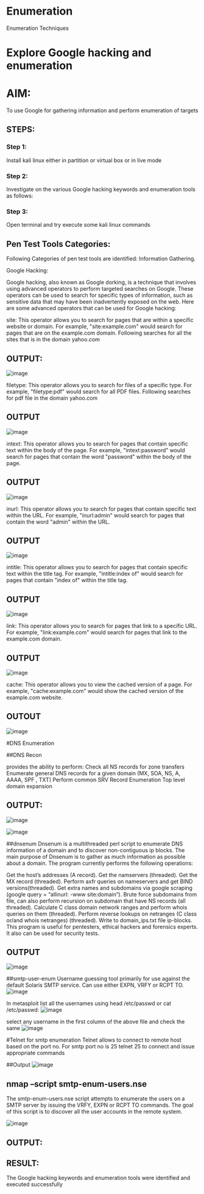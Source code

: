 # Enumeration
Enumeration Techniques

# Explore Google hacking and enumeration 

# AIM:
To use Google for gathering information and perform enumeration of targets

## STEPS:

### Step 1:
Install kali linux either in partition or virtual box or in live mode

### Step 2:
Investigate on the various Google hacking keywords and enumeration tools as follows:

### Step 3:
Open terminal and try execute some kali linux commands

## Pen Test Tools Categories:  

Following Categories of pen test tools are identified:
Information Gathering.

Google Hacking:

Google hacking, also known as Google dorking, is a technique that involves using advanced operators to perform targeted searches on Google. These operators can be used to search for specific types of information, such as sensitive data that may have been inadvertently exposed on the web. Here are some advanced operators that can be used for Google hacking:

site: This operator allows you to search for pages that are within a specific website or domain. For example, "site:example.com" would search for pages that are on the example.com domain.
Following searches for all the sites that is in the domain yahoo.com

## OUTPUT:
![image](https://github.com/SivaramakrishnanBaskar/Enumeration/assets/119476322/be46fcbb-b338-4e9f-8a46-5c273fadda29)

filetype: This operator allows you to search for files of a specific type. For example, "filetype:pdf" would search for all PDF files. Following searches for pdf file in the domain yahoo.com

## OUTPUT
![image](https://github.com/SivaramakrishnanBaskar/Enumeration/assets/119476322/6ed35bba-12a1-4b69-8e90-d9e515067fd1)

intext: This operator allows you to search for pages that contain specific text within the body of the page. For example, "intext:password" would search for pages that contain the word "password" within the body of the page.

## OUTPUT
![image](https://github.com/SivaramakrishnanBaskar/Enumeration/assets/119476322/90af166e-c113-41b5-b6d1-c1b46615bd1b)

inurl: This operator allows you to search for pages that contain specific text within the URL. For example, "inurl:admin" would search for pages that contain the word "admin" within the URL.


## OUTPUT
![image](https://github.com/SivaramakrishnanBaskar/Enumeration/assets/119476322/52e55e7b-1143-4fd5-a8a2-708d70b8e56a)

intitle: This operator allows you to search for pages that contain specific text within the title tag. For example, "intitle:index of" would search for pages that contain "index of" within the title tag.


## OUTPUT
![image](https://github.com/SivaramakrishnanBaskar/Enumeration/assets/119476322/1c387450-2fc8-44d2-b76f-fdb5a83446d7)

link: This operator allows you to search for pages that link to a specific URL. For example, "link:example.com" would search for pages that link to the example.com domain.

## OUTPUT 
![image](https://github.com/SivaramakrishnanBaskar/Enumeration/assets/119476322/905c090f-7fee-40fd-b596-199642d44010)

cache: This operator allows you to view the cached version of a page. For example, "cache:example.com" would show the cached version of the example.com website.


## OUTOUT 
![image](https://github.com/SivaramakrishnanBaskar/Enumeration/assets/119476322/bf6a0fcd-4708-4e80-91b6-0763a7fe406d)
 
#DNS Enumeration

##DNS Recon

provides the ability to perform:
Check all NS records for zone transfers
Enumerate general DNS records for a given domain (MX, SOA, NS, A, AAAA, SPF , TXT)
Perform common SRV Record Enumeration
Top level domain expansion

## OUTPUT:
![image](https://github.com/SivaramakrishnanBaskar/Enumeration/assets/119476322/5d6e501a-1f44-40f7-bccf-af6f61ad15ae)

![image](https://github.com/SivaramakrishnanBaskar/Enumeration/assets/119476322/f4ac434f-1fc5-4872-9788-525cdad43ef0)

##dnsenum
Dnsenum is a multithreaded perl script to enumerate DNS information of a domain and to discover non-contiguous ip blocks. The main purpose of Dnsenum is to gather as much information as possible about a domain. The program currently performs the following operations:

Get the host’s addresses (A record).
Get the namservers (threaded).
Get the MX record (threaded).
Perform axfr queries on nameservers and get BIND versions(threaded).
Get extra names and subdomains via google scraping (google query = “allinurl: -www site:domain”).
Brute force subdomains from file, can also perform recursion on subdomain that have NS records (all threaded).
Calculate C class domain network ranges and perform whois queries on them (threaded).
Perform reverse lookups on netranges (C class or/and whois netranges) (threaded).
Write to domain_ips.txt file ip-blocks.
This program is useful for pentesters, ethical hackers and forensics experts. It also can be used for security tests.

## OUTPUT
![image](https://github.com/SivaramakrishnanBaskar/Enumeration/assets/119476322/645c8d19-9f20-492f-abca-ac430d13ff7c)

##smtp-user-enum
Username guessing tool primarily for use against the default Solaris SMTP service. Can use either EXPN, VRFY or RCPT TO.
![image](https://github.com/SivaramakrishnanBaskar/Enumeration/assets/119476322/9c3d7d99-d923-436a-9331-f0b57156770e)

In metasploit list all the usernames using head /etc/passwd or cat /etc/passwd:
![image](https://github.com/SivaramakrishnanBaskar/Enumeration/assets/119476322/ed3cac03-93fa-4844-bbaa-bf2fe5e88c3c)

select any username in the first column of the above file and check the same
![image](https://github.com/SivaramakrishnanBaskar/Enumeration/assets/119476322/8fcfb41c-c63c-4d7d-9a78-0a1843d3fb4b)

#Telnet for smtp enumeration
Telnet allows to connect to remote host based on the port no. For smtp port no is 25
telnet <host address> 25 to connect
and issue appropriate commands
 
##Output
![image](https://github.com/SivaramakrishnanBaskar/Enumeration/assets/119476322/de7bcedb-b93b-4268-8bcb-e3437b39db2f)


## nmap –script smtp-enum-users.nse <hostname>

The smtp-enum-users.nse script attempts to enumerate the users on a SMTP server by issuing the VRFY, EXPN or RCPT TO commands. The goal of this script is to discover all the user accounts in the remote system.

![image](https://github.com/SivaramakrishnanBaskar/Enumeration/assets/119476322/189c972b-c65f-4664-8bb1-ead0043e613b)


## OUTPUT:


## RESULT:
The Google hacking keywords and enumeration tools were identified and executed successfully

